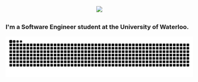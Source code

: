 <h1 align="center">
    <img src="https://readme-typing-svg.herokuapp.com/?font=Righteous&size=35&center=true&vCenter=true&width=500&height=70&duration=4000&lines=Hi+I'm+Koral!;" />
</h1>

<h3> 
    I'm a Software Engineer student at the University of Waterloo.
</h3>

<img alt="contributions" src="https://raw.githubusercontent.com/koralkulacoglu/koralkulacoglu/output/github-contribution-grid-snake-dark.svg" />
